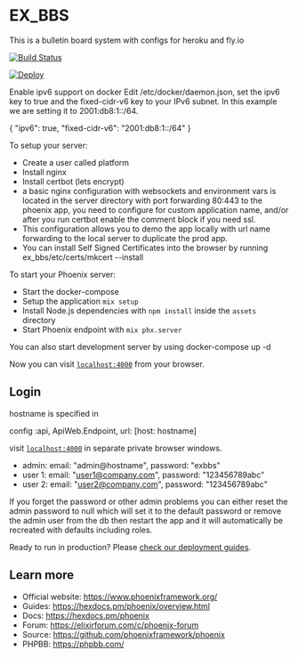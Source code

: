 # EX_BBS

This is a bulletin board system with configs for heroku and fly.io

[![Build Status](https://travis-ci.com/mithereal/ex_bbs.svg?branch=master)](https://travis-ci.com/mithereal/ex_bbs)

[![Deploy](https://www.herokucdn.com/deploy/button.svg)](https://heroku.com/deploy)

Enable ipv6 support on docker
Edit /etc/docker/daemon.json, set the ipv6 key to true and the fixed-cidr-v6 key to your IPv6 subnet. In this example we are setting it to 2001:db8:1::/64.

{
"ipv6": true,
"fixed-cidr-v6": "2001:db8:1::/64"
}

To setup your server:

  * Create a user called platform
  * Install nginx
  * Install certbot (lets encrypt)
  * a basic nginx configuration with websockets and environment vars is located in the server directory with port forwarding 80:443 to the phoenix app, you need to configure for custom application name, and/or after you run certbot enable the comment block if you need ssl.
  * This configuration allows you to demo the app locally with url name forwarding to the local server to duplicate the prod app.
  * You can install Self Signed Certificates into the browser by running
    ex_bbs/etc/certs/mkcert --install
  
  
To start your Phoenix server:
  * Start the docker-compose
  * Setup the application `mix setup`
  * Install Node.js dependencies with `npm install` inside the `assets` directory
  * Start Phoenix endpoint with `mix phx.server`

You can also start development server by using docker-compose up -d 

Now you can visit [`localhost:4000`](http://localhost:4000) from your browser.

## Login
hostname is specified in 

config :api, ApiWeb.Endpoint,
url: [host: hostname]

 visit [`localhost:4000`](http://localhost:4000/login) in separate private  browser windows.
 - admin:  email: "admin@hostname", password: "exbbs"
 - user 1:  email: "user1@company.com", password: "123456789abc"
 - user 2:  email: "user2@company.com", password: "123456789abc"

If you forget the password or other admin problems you can either reset the admin password to null which will set it to the default password or remove the admin user from the db then restart the app and it will automatically be recreated with defaults including roles.

Ready to run in production? Please [check our deployment guides](https://hexdocs.pm/phoenix/deployment.html).

## Learn more

  * Official website: https://www.phoenixframework.org/
  * Guides: https://hexdocs.pm/phoenix/overview.html
  * Docs: https://hexdocs.pm/phoenix
  * Forum: https://elixirforum.com/c/phoenix-forum
  * Source: https://github.com/phoenixframework/phoenix
  * PHPBB: https://phpbb.com/
